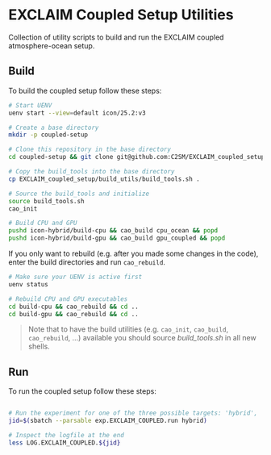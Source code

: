 # EXCLAIM Coupled Setup Utilities

Collection of utility scripts to build and run the EXCLAIM coupled atmosphere-ocean setup.

## Build

To build the coupled setup follow these steps:

```bash
# Start UENV
uenv start --view=default icon/25.2:v3

# Create a base directory
mkdir -p coupled-setup

# Clone this repository in the base directory
cd coupled-setup && git clone git@github.com:C2SM/EXCLAIM_coupled_setup.git

# Copy the build_tools into the base directory
cp EXCLAIM_coupled_setup/build_utils/build_tools.sh .

# Source the build_tools and initialize
source build_tools.sh
cao_init

# Build CPU and GPU
pushd icon-hybrid/build-cpu && cao_build cpu_ocean && popd
pushd icon-hybrid/build-gpu && cao_build gpu_coupled && popd
```

If you only want to rebuild (e.g. after you made some changes in the code), enter the build directories and run
`cao_rebuild`.

```bash
# Make sure your UENV is active first
uenv status

# Rebuild CPU and GPU executables
cd build-cpu && cao_rebuild && cd ..
cd build-gpu && cao_rebuild && cd ..
```

> Note that to have the build utilities (e.g. `cao_init`, `cao_build`, `cao_rebuild`, ...) available you should source
*build_tools.sh* in all new shells.

## Run

To run the coupled setup follow these steps:

```bash

# Run the experiment for one of the three possible targets: 'hybrid', 'cpu', 'cpu-cpu'
jid=$(sbatch --parsable exp.EXCLAIM_COUPLED.run hybrid)

# Inspect the logfile at the end
less LOG.EXCLAIM_COUPLED.${jid}
```
